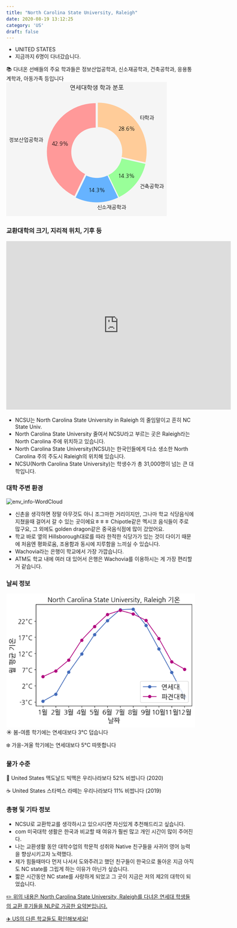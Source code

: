 ```yaml
---
title: "North Carolina State University, Raleigh"
date: 2020-08-19 13:12:25
category: 'US'
draft: false
---
```



* UNITED STATES
* 지금까지 6명이 다녀갔습니다. 

📚 다녀온 선배들의 주요 학과들은 정보산업공학과, 신소재공학과, 건축공학과, 응용통계학과, 아동가족 등입니다
![department-info](../plots/US000126.png)
### 교환대학의 크기, 지리적 위치, 기후 등
<iframe
width="600"
height="450"
frameborder="0" style="border:0"
src="https://www.google.com/maps/embed/v1/place?key=AIzaSyC9e1AME-pVmWC4hBpFdu5S4dKzyepa3HQ&q=North+Carolina+State+University,+Raleigh&center=35.7846633,-78.6820946&zoom=14" allowfullscreen>
</iframe>

* NCSU는 North Carolina State University in Raleigh 의 줄임말이고 흔히 NC State Univ.
* North Carolina State University 줄여서 NCSU라고 부르는 곳은 Raleigh라는 North Carolina 주에 위치하고 있습니다.
* North Carolina State University(NCSU)는 한국인들에게 다소 생소한 North Carolina 주의 주도시 Raleigh의 위치해 있습니다.
* NCSU(North Carolina State University)는 학생수가 총 31,000명이 넘는 큰 대학입니다.


### 대학 주변 환경

![env_info-WordCloud](../univ_wordclouds_okt/env_info/US000126_env_info_okt.png)

* 신촌을 생각하면 정말 아무것도 아니 조그마한 거리이지만, 그나마 학교 식당음식에 지쳤을때 걸어서 갈 수 있는 곳이에요ㅎㅎㅎ Chipotle같은 멕시코 음식들이 주로 많구요, 그 외에도 golden dragon같은 중국음식점에 많이 갔었어요.
* 학교 바로 옆의 Hillsborough대로를 따라 한적한 식당가가 있는 것이 다이기 때문에 처음엔 평화로움, 조용함과 동시에 지루함을 느끼실 수 있습니다.
* Wachovia라는 은행이 학교에서 가장 가깝습니다.
* ATM도 학교 내에 여러 대 있어서 은행은 Wachovia를 이용하시는 게 가장 편리할 거 같습니다.


### 날씨 정보 
 ![temparature_US000126](../plots/weather/US000126.png)
☀️ 봄-여름 학기에는 연세대보다 3°C 덥습니다

❄️ 가을-겨울 학기에는 연세대보다 5°C 따뜻합니다
### 물가 수준 
🍔 United States 맥도날드 빅맥은 우리나라보다 52% 비쌉니다 (2020)

☕️ United States 스타벅스 라떼는 우리나라보다 11% 비쌉니다 (2019)

### 총평 및 기타 정보
* NCSU로 교환학교를 생각하시고 있으시다면 자신있게 추천해드리고 싶습니다.
* com 미국대학 생활은 한국과 비교할 때 여유가 훨씬 많고 개인 시간이 많이 주어진다.
* 나는 교환생활 동안 대학수업의 학문적 성취와 Native 친구들을 사귀어 영어 능력을 향상시키고자 노력했다.
* 제가 힘들때마다 먼저 나서서 도와주려고 했던 친구들이 한국으로 돌아온 지금 아직도 NC state를 그립게 하는 이유가 아닌가 싶습니다.
* 짧은 시간동안 NC state를 사랑하게 되었고 그 곳이 지금은 저의 제2의 대학이 되었습니다.


[✏️ 위의 내용은 North Carolina State University, Raleigh를 다녀온 연세대 학생들의 교환 후기들을 NLP로 가공한 요약본입니다.](http://oia.yonsei.ac.kr/partner/expReport.asp?ucode=US000126&bgbn=A)

[✈️ US의 다른 학교들도 확인해보세요!](https://yonsei-exchange.netlify.app/?category=US)
